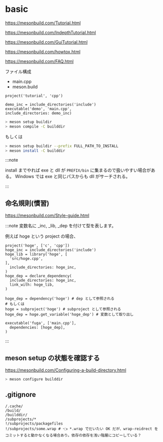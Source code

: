 # basic

https://mesonbuild.com/Tutorial.html

https://mesonbuild.com/IndepthTutorial.html

https://mesonbuild.com/GuiTutorial.html

https://mesonbuild.com/howtox.html

https://mesonbuild.com/FAQ.html

ファイル構成

- main.cpp
- meson.build

```meson.build
project('tutorial', 'cpp')

demo_inc = include_directories('include')
executable('demo', 'main.cpp',
include_directories: demo_inc)
```

```sh
> meson setup buildir
> meson compile -C builddir
```

もしくは

```sh
> meson setup buildir --prefix FULL_PATH_TO_INSTALL
> meson install -C builddir
```

:::note 

install までやれば exe と dll が `PREFIX/bin` に集まるので扱いやすい場合がある。
Windows では exe と同じパスからも dll がサーチされる。

:::

## 命名規則(慣習)

https://mesonbuild.com/Style-guide.html

:::note 
変数名に _inc, _lib, _dep を付けて型を表します。

例えば hoge という project の場合、

```meson.build
project('hoge', ['c', 'cpp'])
hoge_inc = include_directories('include')
hoge_lib = library('hoge', [
  'src/hoge.cpp',
],
  include_directories: hoge_inc,
)
hoge_dep = declare_dependency(
  include_directories: hoge_inc,
  link_with: hoge_lib,
)
```

```meson.build
hoge_dep = dependency('hoge') # dep として参照される
# もしくは
hoge = subproject('hoge') # subproject として参照される
hoge_dep = hoge.get_variable('hoge_dep') # 変数として取り出し

executable('fuga', ['main.cpp'],
  dependencies: [hoge_dep],
)
```

:::

## meson setup の状態を確認する

https://mesonbuild.com/Configuring-a-build-directory.html

```sh
> meson configure builddir
```

## .gitignore

```.gitignore
/.cache/
/build/
/builddir/
/subprojects/*
!/subprojects/packagefiles
!/subprojects/some.wrap # 👈 *.wrap でだいたい OK だが、wrap-reidrect をコミットすると動かなくなる場合あり。依存の依存を浅い階層にコピーしている？
```

